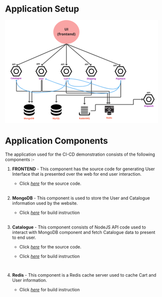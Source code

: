 # Application Setup

![Alt text](App-components.png)

# Application Components

The application used for the CI-CD demonstration consists of the following components :-

1. **FRONTEND** - This component has the source code for generating User Interface that is presented over the web for end user interaction.

    - Click [_here_](./frontend) for the source code.
    
    </br>

2. **MongoDB** - This component is used to store the User and Catalogue information used by the website.
 
    - Click [_here_](../CD) for build instruction

    </br>

3. **Catalogue** - This component consists of NodeJS API code used to interact with MongoDB component and fetch Catalogue data to present to end user.

    - Click [_here_](./catalogue) for the source code.
 
    - Click [_here_](../CD) for build instruction

    </br>

4. **Redis** - This component is a Redis cache server used to cache Cart and User information.

    - Click [_here_](../CD) for build instruction

    </br>